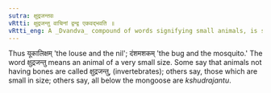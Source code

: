 ```yaml
---
sutra: क्षुद्रजन्तवः
vRtti: क्षुद्रजन्तु वाचिनां द्वन्द्व एकवद्भवति ॥
vRtti_eng: A _Dvandva_ compound of words signifying small animals, is singular.
---
```

Thus यूकालिक्षम् 'the louse and the nil'; दंशमशकम् 'the bug and the mosquito.' The word क्षुद्रजन्तु means an animal of a very small size. Some say that animals not having bones are called क्षुद्रजन्तु, (invertebrates); others say, those which are small in size; others say, all below the mongoose are _kshudrajantu_.
